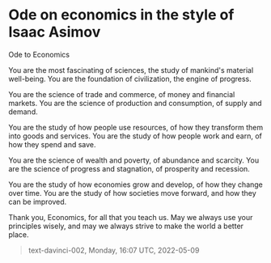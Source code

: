 # Ode on economics in the style of Isaac Asimov



Ode to Economics



You are the most fascinating of sciences,
the study of mankind's material well-being.
You are the foundation of civilization,
the engine of progress.

You are the science of trade and commerce,
of money and financial markets.
You are the science of production and consumption,
of supply and demand.

You are the study of how people use resources,
of how they transform them into goods and services.
You are the study of how people work and earn,
of how they spend and save.

You are the science of wealth and poverty,
of abundance and scarcity.
You are the science of progress and stagnation,
of prosperity and recession.

You are the study of how economies grow and develop,
of how they change over time.
You are the study of how societies move forward,
and how they can be improved.

Thank you, Economics, for all that you teach us.
May we always use your principles wisely,
and may we always strive to make the world a better place.

> text-davinci-002, Monday, 16:07 UTC, 2022-05-09
